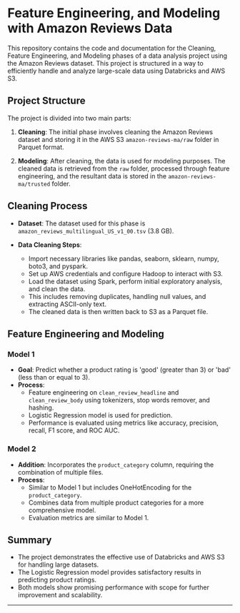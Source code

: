 # Feature Engineering, and Modeling with Amazon Reviews Data

This repository contains the code and documentation for the Cleaning, Feature Engineering, and Modeling phases of a data analysis project using the Amazon Reviews dataset. This project is structured in a way to efficiently handle and analyze large-scale data using Databricks and AWS S3.

## Project Structure

The project is divided into two main parts:

1. **Cleaning**: The initial phase involves cleaning the Amazon Reviews dataset and storing it in the AWS S3 `amazon-reviews-ma/raw` folder in Parquet format.

2. **Modeling**: After cleaning, the data is used for modeling purposes. The cleaned data is retrieved from the `raw` folder, processed through feature engineering, and the resultant data is stored in the `amazon-reviews-ma/trusted` folder.

## Cleaning Process

- **Dataset**: The dataset used for this phase is `amazon_reviews_multilingual_US_v1_00.tsv` (3.8 GB).

- **Data Cleaning Steps**:
  - Import necessary libraries like pandas, seaborn, sklearn, numpy, boto3, and pyspark.
  - Set up AWS credentials and configure Hadoop to interact with S3.
  - Load the dataset using Spark, perform initial exploratory analysis, and clean the data.
  - This includes removing duplicates, handling null values, and extracting ASCII-only text.
  - The cleaned data is then written back to S3 as a Parquet file.

## Feature Engineering and Modeling

### Model 1

- **Goal**: Predict whether a product rating is 'good' (greater than 3) or 'bad' (less than or equal to 3).
- **Process**:
  - Feature engineering on `clean_review_headline` and `clean_review_body` using tokenizers, stop words remover, and hashing.
  - Logistic Regression model is used for prediction.
  - Performance is evaluated using metrics like accuracy, precision, recall, F1 score, and ROC AUC.

### Model 2

- **Addition**: Incorporates the `product_category` column, requiring the combination of multiple files.
- **Process**:
  - Similar to Model 1 but includes OneHotEncoding for the `product_category`.
  - Combines data from multiple product categories for a more comprehensive model.
  - Evaluation metrics are similar to Model 1.

## Summary

- The project demonstrates the effective use of Databricks and AWS S3 for handling large datasets.
- The Logistic Regression model provides satisfactory results in predicting product ratings.
- Both models show promising performance with scope for further improvement and scalability.

---
